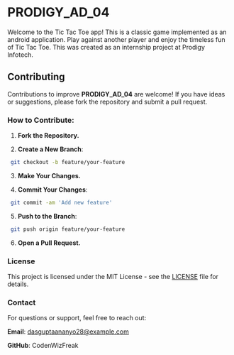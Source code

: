 # PRODIGY_AD_04

Welcome to the Tic Tac Toe app! This is a classic game implemented as an android application. Play against another player and enjoy the timeless fun of Tic Tac Toe. This was created as an internship project at Prodigy Infotech.

## Contributing

Contributions to improve **PRODIGY_AD_04** are welcome! If you have ideas or suggestions, please fork the repository and submit a pull request.

### How to Contribute:

1. **Fork the Repository.**

2. **Create a New Branch**:
  ```bash
   git checkout -b feature/your-feature
  ```
3. **Make Your Changes.**

4. **Commit Your Changes**:
  ```bash
   git commit -am 'Add new feature'
  ```
5. **Push to the Branch**:
  ```bash
   git push origin feature/your-feature
  ```
6. **Open a Pull Request.**

### License
This project is licensed under the MIT License - see the [LICENSE](LICENSE.txt) file for details.

### Contact
For questions or support, feel free to reach out:

**Email**: dasguptaananyo28@example.com

**GitHub**: CodenWizFreak
